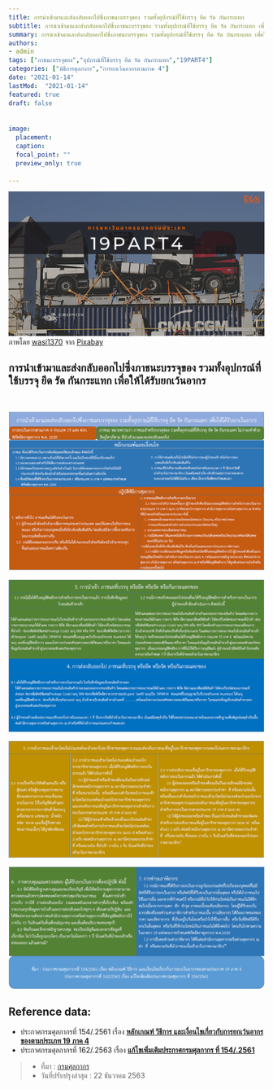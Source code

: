 ```yaml
---
title: การนำเข้ามาและส่งกลับออกไปซึ่งภาชนะบรรจุของ รวมทั้งอุปกรณ์ที่ใช้บรรจุ ยึด รัด กันกระแทก
subtitle: การนำเข้ามาและส่งกลับออกไปซึ่งภาชนะบรรจุของ รวมทั้งอุปกรณ์ที่ใช้บรรจุ ยึด รัด กันกระแทก เพื่อให้ได้รับยกเว้นอากร
summary: การนำเข้ามาและส่งกลับออกไปซึ่งภาชนะบรรจุของ รวมทั้งอุปกรณ์ที่ใช้บรรจุ ยึด รัด กันกระแทก เพื่อให้ได้รับยกเว้นอากร
authors:
- admin
tags: ["ภาชนะบรรจุของ","อุปกรณ์ที่ใช้บรรจุ ยึด รัด กันกระแทก","19PART4"]
categories: ["พิธีการศุลกากร","การยกเว้นอากรตามภาค 4"]
date: "2021-01-14"
lastMod:  "2021-01-14"
featured: true
draft: false


image:
  placement: 
  caption: 
  focal_point: ""
  preview_only: true

---
```


![](featured.png)
ภาพโดย <a href="https://pixabay.com/th/users/wasi1370-8259843/?utm_source=link-attribution&amp;utm_medium=referral&amp;utm_campaign=image&amp;utm_content=3566820">wasi1370</a> จาก <a href="https://pixabay.com/th/?utm_source=link-attribution&amp;utm_medium=referral&amp;utm_campaign=image&amp;utm_content=3566820">Pixabay</a>


## การนำเข้ามาและส่งกลับออกไปซึ่งภาชนะบรรจุของ รวมทั้งอุปกรณ์ที่ใช้บรรจุ ยึด รัด กันกระแทก เพื่อให้ได้รับยกเว้นอากร

<br>



![](./img/img-01.png)

![](./img/img-02.png)

![](./img/img-03.png)

![](./img/img-04.png)


## Reference data:
- ประกาศกรมศุลกากรที่ 154/.2561 เรื่อง **[หลักเกณฑ์ วิธีการ และเงื่อนไขเกี่ยวกับการยกเว้นอากรของตามประเภท 19 ภาค 4](http://www.customs.go.th/cont_strc_download_with_docno_date.php?lang=th&top_menu=menu_homepage&current_id=14232832404e505e4f464a4e464b4d "http://www.customs.go.th/cont_strc_download_with_docno_date.php?lang=th&top_menu=menu_homepage&current_id=14232832404e505e4f464a4e464b4d")**
- ประกาศกรมศุลกากรที่ 162/.2563 เรื่อง **[แก้ไขเพิ่มเติมประกาศกรมศุลกากร ที่ 154/.2561](http://www.customs.go.th/cont_strc_download_with_docno_date.php?lang=th&top_menu=menu_homepage&current_id=14232832414c505f47464a4f464b46 "http://www.customs.go.th/cont_strc_download_with_docno_date.php?lang=th&top_menu=menu_homepage&current_id=14232832414c505f47464a4f464b46")**



> - ที่มา : [กรมศุลกากร](http://ccc.customs.go.th/cont_strc_faq.php?current_id=14232a32414b505f48&left_menu=interesting_article)
> - วันที่ปรับปรุงล่าสุด : 22 ธันวาคม 2563